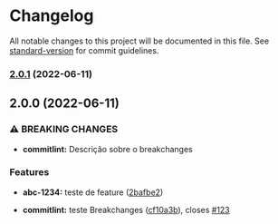 # Changelog

All notable changes to this project will be documented in this file. See [standard-version](https://github.com/conventional-changelog/standard-version) for commit guidelines.

### [2.0.1](https://github.com/arkroger/conventional-commits/compare/v2.0.0...v2.0.1) (2022-06-11)

## 2.0.0 (2022-06-11)


### ⚠ BREAKING CHANGES

* **commitlint:** Descrição sobre o breakchanges

### Features

* **abc-1234:** teste de feature ([2bafbe2](https://github.com/arkroger/conventional-commits/commit/2bafbe247a328f80d00c7c1597e1f1208dedf089))


* **commitlint:** teste Breakchanges ([cf10a3b](https://github.com/arkroger/conventional-commits/commit/cf10a3b7310f8b0b7d3c69e84954507f8bf71c8b)), closes [#123](https://github.com/arkroger/conventional-commits/issues/123)
